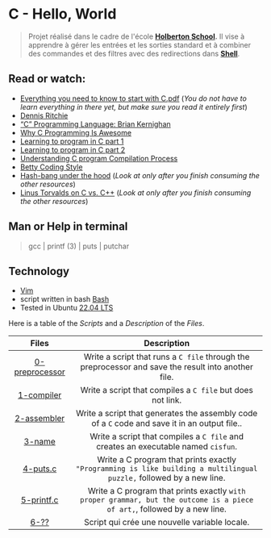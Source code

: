 # C - Hello, World

>Projet réalisé dans le cadre de l'école **[Holberton School](https://www.holbertonschool.fr/?utm_source=googleads&utm_medium=cta&gclid=CjwKCAiA_6yfBhBNEiwAkmXy50eX6Dq5EZ7N9KvwnQ9og_Xm7dYtCC2PkdKXvP-tK75zN7BWrIze2BoC1zgQAvD_BwE/).** Il vise à apprendre à gérer les entrées et les sorties standard et à combiner des commandes et des filtres avec des redirections dans **[Shell](http://hautrive.free.fr/linux/page-shell-linux.html)**.  

## Read or watch:
* [Everything you need to know to start with C.pdf](https://s3.eu-west-3.amazonaws.com/hbtn.intranet/uploads/misc/2021/1/d801279f75de6a982a55d752dfd3632909f720f0.pdf?X-Amz-Algorithm=AWS4-HMAC-SHA256&X-Amz-Credential=AKIA4MYA5JM5DUTZGMZG%2F20230216%2Feu-west-3%2Fs3%2Faws4_request&X-Amz-Date=20230216T172828Z&X-Amz-Expires=86400&X-Amz-SignedHeaders=host&X-Amz-Signature=744f1ea0fc3b218f2b02e66a84d1a1f9327283c8404b68a5620f4e6017b7bd90) (*You do not have to learn everything in there yet, but make sure you read it entirely first*)
* [Dennis Ritchie](https://en.wikipedia.org/wiki/Dennis_Ritchie)  
* [“C” Programming Language: Brian Kernighan](https://www.youtube.com/watch?v=de2Hsvxaf8M)
* [Why C Programming Is Awesome](https://www.youtube.com/watch?v=smGalmxPVYc)  
* [Learning to program in C part 1](https://www.youtube.com/watch?v=rk2fK2IIiiQ)  
* [Learning to program in C part 2](https://www.youtube.com/watch?v=FwpP_MsZWnU)
* [Understanding C program Compilation Process](https://www.youtube.com/watch?v=VDslRumKvRA)
* [Betty Coding Style](https://github.com/hs-hq/Betty/wiki)
* [Hash-bang under the hood](https://twitter.com/unix_byte/status/1024147947393495040?s=21) (*Look at only after you finish consuming the other resources*)
* [Linus Torvalds on C vs. C++](http://harmful.cat-v.org/software/c++/linus) (*Look at only after you finish consuming the other resources*)


## Man or Help in terminal
 > gcc | printf (3) | puts | putchar
 
## Technology
* [Vim](https://doc.ubuntu-fr.org/vim/)
* script written in bash [Bash](https://datascientest.com/bash-tout-savoir/)
* Tested in Ubuntu [22.04 LTS](https://ubuntu.com/download/desktop/)
  
Here is a table of the *Scripts* and a *Description* of the *Files*.

| Files | Description |
| :--------: | :-----------: |
| [0-preprocessor](./0-preprocessor) | Write a script that runs a `C file` through the preprocessor and save the result into another file.
| [1-compiler](./1-compiler) | Write a script that compiles a `C file` but does not link.
| [2-assembler](./2-assembler) | Write a script that generates the assembly code of a `C` code and save it in an output file..
| [3-name](./3-name) | Write a script that compiles a `C file` and creates an executable named `cisfun`.
| [4-puts.c](./4-puts.c) | Write a C program that prints exactly `"Programming is like building a multilingual puzzle,` followed by a new line.
| [5-printf.c](./5-printf.c) | Write a C program that prints exactly `with proper grammar, but the outcome is a piece of art,`, followed by a new line.
| [6-??](./6-??) | Script qui crée une nouvelle variable locale.
